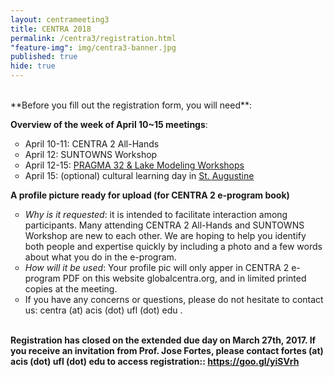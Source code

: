 ```yaml
---
layout: centrameeting3
title: CENTRA 2018
permalink: /centra3/registration.html
"feature-img": img/centra3-banner.jpg
published: true
hide: true
---
```


<br />
**Before you fill out the registration form, you will need**:

**Overview of the week of April 10~15 meetings**:
<ul type="circle">
 <li>April 10-11: CENTRA 2 All-Hands</li>
 <li>April 12: SUNTOWNS Workshop</li>
 <li>April 12-15: <a href="http://www.pragma-grid.net/pragma32/" target="_blank">PRAGMA 32 & Lake Modeling Workshops</a></li>
 <li>April 15: (optional) cultural learning day in <a href="https://en.wikipedia.org/wiki/St._Augustine,_Florida" target="_blank">St. Augustine</a></li>
</ul>

**A profile picture ready for upload (for CENTRA 2 e-program book)**
<ul type="circle">
 <li> <i>Why is it requested</i>: it is intended to facilitate interaction among participants. Many attending CENTRA 2 All-Hands and SUNTOWNS Workshop are new to each other. We are hoping to help you identify both people and expertise quickly by including a photo and a few words about what you do in the e-program.</li>
 <li> <i>How will it be used</i>: Your profile pic will only apper in CENTRA 2 e-program PDF on this website globalcentra.org, and in limited printed copies at the meeting.</li>
 <li>If you have any concerns or questions, please do not hesitate to contact us: centra (at) acis (dot) ufl (dot) edu .</li>
<br />
</ul>

<strong>Registration has closed on the extended due day on March 27th, 2017. If you receive an invitation from Prof. Jose Fortes, please contact fortes (at) acis (dot) ufl (dot) edu to access registration:<strong>: <a href="https://goo.gl/yiSVrh" target="_blank">https://goo.gl/yiSVrh</a> 
